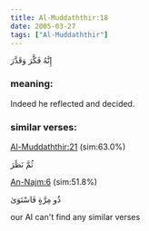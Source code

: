 ```yaml
---
title: Al-Muddaththir:18
date: 2005-03-27
tags: ["Al-Muddaththir"]
---
```

إِنَّهُ فَكَّرَ وَقَدَّرَ
### meaning: 
Indeed he reflected and decided.
### similar verses: 

[Al-Muddaththir:21](/74/21) (sim:63.0%)

ثُمَّ نَظَرَ

[An-Najm:6](/53/6) (sim:51.8%)

ذُو مِرَّةٍ فَاسْتَوَىٰ

our AI can't find any similar verses


